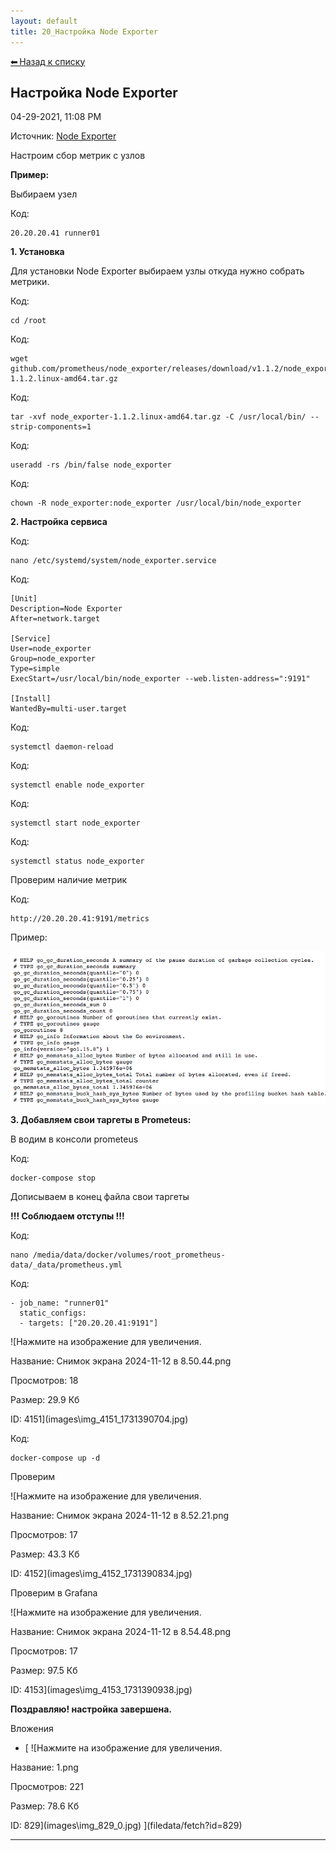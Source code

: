 ```yaml
---
layout: default
title: 20_Настройка Node Exporter
---
```

<a class="back-link" href="index.html">⬅ Назад к списку</a>


##  Настройка Node Exporter 

04-29-2021, 11:08 PM

Источник: [Node Exporter](https://prometheus.io/docs/guides/node-exporter/)  
  
Настроим сбор метрик с узлов  
  
**Пример:**  
  
Выбираем узел  
  


Код:
    
    
    20.20.20.41 runner01

**1\. Установка**  
  
Для установки Node Exporter выбираем узлы откуда нужно собрать метрики.  
  


Код:
    
    
    cd /root

Код:
    
    
    wget github.com/prometheus/node_exporter/releases/download/v1.1.2/node_exporter-1.1.2.linux-amd64.tar.gz

Код:
    
    
    tar -xvf node_exporter-1.1.2.linux-amd64.tar.gz -C /usr/local/bin/ --strip-components=1

Код:
    
    
    useradd -rs /bin/false node_exporter

Код:
    
    
    chown -R node_exporter:node_exporter /usr/local/bin/node_exporter

**2\. Настройка сервиса**  
  


Код:
    
    
    nano /etc/systemd/system/node_exporter.service

Код:
    
    
    [Unit]
    Description=Node Exporter
    After=network.target
    
    [Service]
    User=node_exporter
    Group=node_exporter
    Type=simple
    ExecStart=/usr/local/bin/node_exporter --web.listen-address=":9191"
    
    [Install]
    WantedBy=multi-user.target

Код:
    
    
    systemctl daemon-reload

Код:
    
    
    systemctl enable node_exporter

Код:
    
    
    systemctl start node_exporter

Код:
    
    
    systemctl status node_exporter

Проверим наличие метрик  
  


Код:
    
    
    http://20.20.20.41:9191/metrics

Пример:  
  
![Нажмите на изображение для увеличения.  Название:	экрана 2022-03-08 в 11.43.40.png Просмотров:	0 Размер:	92.5 Кб ID:	860](images\\img_860_1646729071.jpg)  
  
**3\. Добавляем свои таргеты в Prometeus:**  
  
В водим в консоли prometeus  
  


Код:
    
    
    docker-compose stop

Дописываем в конец файла свои таргеты  
  
**!!! Соблюдаем отступы !!!**  
  


Код:
    
    
    nano /media/data/docker/volumes/root_prometheus-data/_data/prometheus.yml

Код:
    
    
    - job_name: "runner01"
      static_configs:
      - targets: ["20.20.20.41:9191"]

![Нажмите на изображение для увеличения.



Название:	Снимок экрана 2024-11-12 в 8.50.44.png

Просмотров:	18

Размер:	29.9 Кб

ID:	4151](images\\img_4151_1731390704.jpg)  
  
  


Код:
    
    
    docker-compose up -d

Проверим  
  
![Нажмите на изображение для увеличения.



Название:	Снимок экрана 2024-11-12 в 8.52.21.png

Просмотров:	17

Размер:	43.3 Кб

ID:	4152](images\\img_4152_1731390834.jpg)  
  
Проверим в Grafana  
  
![Нажмите на изображение для увеличения.



Название:	Снимок экрана 2024-11-12 в 8.54.48.png

Просмотров:	17

Размер:	97.5 Кб

ID:	4153](images\\img_4153_1731390938.jpg)  
  
  
**Поздравляю! настройка завершена.**

Вложения 

  * [ ![Нажмите на изображение для увеличения.



Название:	1.png

Просмотров:	221

Размер:	78.6 Кб

ID:	829](images\\img_829_0.jpg) ](filedata/fetch?id=829)




---

